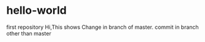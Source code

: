 # hello-world
first repository
Hi,This shows Change in branch of master.
commit in branch other than master
